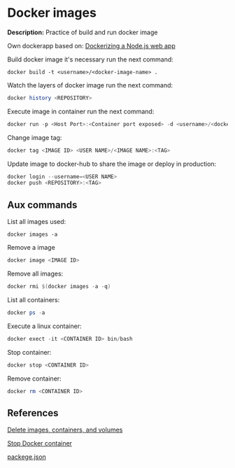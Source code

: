 # Docker images

**Description:** Practice of build and run docker image

Own dockerapp based on:
<a href="https://nodejs.org/fr/docs/guides/nodejs-docker-webapp/">Dockerizing a Node.js web app</a>

Build docker image it's necessary run the next command:

```poweshell
docker build -t <username>/<docker-image-name> .
```

Watch the layers of docker image run the next command:

```powershell
docker history <REPOSITORY>
```

Execute image in container run the next command:

```powershell
docker run -p <Host Port>:<Container port exposed> -d <username>/<docker-image-name>
```

Change image tag:

```powershell
docker tag <IMAGE ID> <USER NAME>/<IMAGE NAME>:<TAG>
```

Update image to docker-hub to share the image or deploy in production:

```powershell
docker login --username=<USER NAME>
docker push <REPOSITORY>:<TAG>
```

## Aux commands

List all images used:

```poweshell
docker images -a
```

Remove a image

```powershell
docker image <IMAGE ID>
```

Remove all images:

```powershell
docker rmi $(docker images -a -q)
```

List all containers:

```powershell
docker ps -a
```

Execute a linux container:

```powershell
docker exect -it <CONTAINER ID> bin/bash
```

Stop container:

```powershell
docker stop <CONTAINER ID>
```

Remove container:

```powershell
docker rm <CONTAINER ID>
```

## References

[Delete images, containers, and volumes](https://www.digitalocean.com/community/tutorials/how-to-remove-docker-images-containers-and-volumes)

[Stop Docker container](https://docs.docker.com/engine/reference/commandline/stop/)

[packege.json](https://docs.npmjs.com/files/package.json)